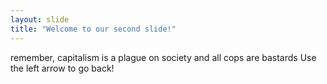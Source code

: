 ```yaml
---
layout: slide
title: "Welcome to our second slide!"
---
```

remember, capitalism is a plague on society and all cops are bastards
Use the left arrow to go back!
